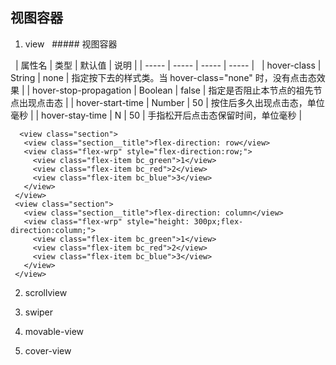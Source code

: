 ## 视图容器

 1. view
   ##### 视图容器 
   
   | 属性名 | 类型 | 默认值 | 说明 |
   | ----- | ----- | ----- | ----- |
   | hover-class | String | none | 指定按下去的样式类。当 hover-class="none" 时，没有点击态效果 |
   | hover-stop-propagation	| Boolean | false | 指定是否阻止本节点的祖先节点出现点击态 |
   | hover-start-time | Number | 50 | 按住后多久出现点击态，单位毫秒	 |
   | hover-stay-time	| N | 50 | 手指松开后点击态保留时间，单位毫秒 |
    
   ```
     <view class="section">
      <view class="section__title">flex-direction: row</view>
      <view class="flex-wrp" style="flex-direction:row;">
        <view class="flex-item bc_green">1</view>
        <view class="flex-item bc_red">2</view>
        <view class="flex-item bc_blue">3</view>
      </view>
    </view>
    <view class="section">
      <view class="section__title">flex-direction: column</view>
      <view class="flex-wrp" style="height: 300px;flex-direction:column;">
        <view class="flex-item bc_green">1</view>
        <view class="flex-item bc_red">2</view>
        <view class="flex-item bc_blue">3</view>
      </view>
    </view>
   
   ```
    
 2. scrollview

 3. swiper
 
 4. movable-view
 
 5. cover-view
 
 
 
